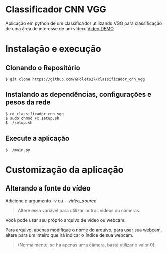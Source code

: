 # Classificador CNN VGG

Aplicação em python de um classificador utilizando VGG para classificação de uma área de interesse de um vídeo.
[Video DEMO](https://youtu.be/7rExBm3vzDk)

# Instalação e execução

## Clonando o Repositório

    $ git clone https://github.com/GPoleto27/classificador_cnn_vgg

## Instalando as dependências, configurações e pesos da rede

    $ cd classificador_cnn_vgg
    $ sudo chmod +x setup.sh
    $ ./setup.sh

## Execute a aplicação

    $ ./main.py

# Customização da aplicação

## Alterando a fonte do vídeo

Adicione o argumento _-v_ ou *--video_source*

> Altere essa variável para utilizar outros videos ou câmeras.

Você pode usar seu próprio arquivo de vídeo ou webcam.

Para arquivo, apenas modifique o nome do arquivo, para usar sua webcam, altere para um inteiro que irá indicar o índice de sua webcam.

> (Normalmente, se há apenas uma câmera, basta utilizar o valor 0).
